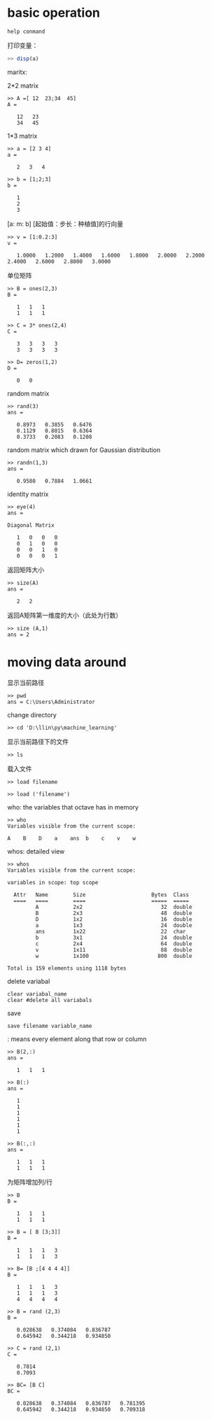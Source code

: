 # basic operation

`help conmand`

打印变量：

```octave
>> disp(a)
```

maritx:

2*2 matrix

```
>> A =[ 12  23;34  45]
A =

   12   23
   34   45
```

1*3 matrix

```
>> a = [2 3 4]
a =

   2   3   4
```

```
>> b = [1;2;3]
b =

   1
   2
   3
```

[a: m: ​b] [起始值：步长：种植值]的行向量

```
>> v = [1:0.2:3]
v =

   1.0000   1.2000   1.4000   1.6000   1.8000   2.0000   2.2000   2.4000   2.6000   2.8000   3.0000
```

单位矩阵

```
>> B = ones(2,3)
B =

   1   1   1
   1   1   1
```

```
>> C = 3* ones(2,4)
C =

   3   3   3   3
   3   3   3   3
```

```
>> D= zeros(1,2)
D =

   0   0
```

random matrix

```
>> rand(3)
ans =

   0.8973   0.3855   0.6476
   0.1129   0.8015   0.6364
   0.3733   0.2083   0.1208
```

random matrix which drawn for Gaussian distribution

```
>> randn(1,3)
ans =

   0.9580   0.7884   1.0661
```

identity matrix

```
>> eye(4)
ans =

Diagonal Matrix

   1   0   0   0
   0   1   0   0
   0   0   1   0
   0   0   0   1
```

返回矩阵大小

```
>> size(A)
ans =

   2   2
```

返回A矩阵第一维度的大小（此处为行数）

```
>> size (A,1)
ans = 2
```

# moving data around

显示当前路径

```
>> pwd
ans = C:\Users\Administrator
```

change directory

```
>> cd 'D:\llin\py\machine_learning'
```

显示当前路径下的文件

```
>> ls
```

载入文件

```
>> load filename
```

```
>> load ('filename')
```

 who: the variables that octave has in memory

```
>> who
Variables visible from the current scope:

A    B    D    a    ans  b    c    v    w
```

whos: detailed view

```
>> whos
Variables visible from the current scope:

variables in scope: top scope

  Attr   Name        Size                     Bytes  Class
  ====   ====        ====                     =====  =====
         A           2x2                         32  double
         B           2x3                         48  double
         D           1x2                         16  double
         a           1x3                         24  double
         ans         1x22                        22  char
         b           3x1                         24  double
         c           2x4                         64  double
         v           1x11                        88  double
         w           1x100                      800  double

Total is 159 elements using 1118 bytes
```

delete variabal

```
clear variabal_name
clear #delete all variabals
```

save

```
save filename variable_name
```

: means every element along that row or column

```
>> B(2,:)
ans =

   1   1   1
```

```
>> B(:)
ans =

   1
   1
   1
   1
   1
   1

>> B(:,:)
ans =

   1   1   1
   1   1   1
```

为矩阵增加列/行

```
>> B
B =

   1   1   1
   1   1   1

>> B = [ B [3;3]]
B =

   1   1   1   3
   1   1   1   3

>> B= [B ;[4 4 4 4]]
B =

   1   1   1   3
   1   1   1   3
   4   4   4   4
```

```
>> B = rand (2,3)
B =

   0.028638   0.374084   0.836787
   0.645942   0.344218   0.934850

>> C = rand (2,1)
C =

   0.7814
   0.7093

>> BC= [B C]
BC =

   0.028638   0.374084   0.836787   0.781395
   0.645942   0.344218   0.934850   0.709318
```



